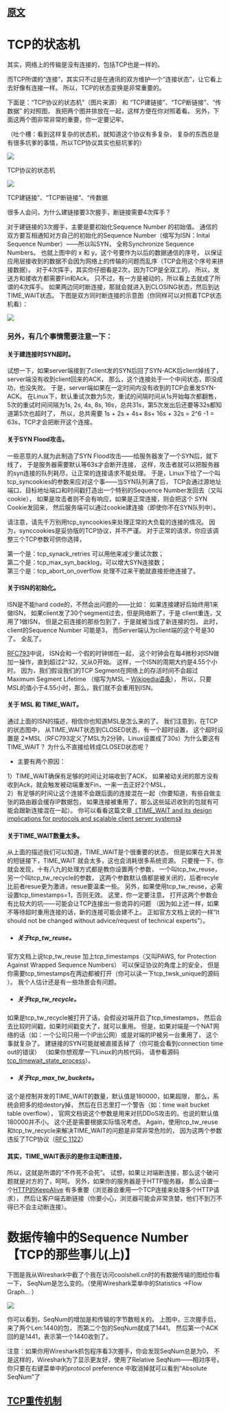 
## [原文](https://coolshell.cn/articles/11564.html)

 
# TCP的状态机

其实，网络上的传输是没有连接的，包括TCP也是一样的。

而TCP所谓的“连接”，其实只不过是在通讯的双方维护一个“连接状态”，让它看上去好像有连接一样。
所以，TCP的状态变换是非常重要的。

下面是：“TCP协议的状态机”（图片来源） 和 “TCP建链接”、“TCP断链接”、“传数据” 的对照图，
我把两个图并排放在一起，这样方便在你对照着看。
另外，下面这两个图非常非常的重要，你一定要记牢。

（吐个槽：看到这样复杂的状态机，就知道这个协议有多复杂，
复杂的东西总是有很多坑爹的事情，所以TCP协议其实也挺坑爹的）

![](../../images/tcp/tcp_fsm.png)

TCP协议的状态机

![](../../images/tcp/tcp-hand-shake_transission_close.jpeg)

TCP建链接”、“TCP断链接”、“传数据


很多人会问，为什么建链接要3次握手，断链接需要4次挥手？

对于建链接的3次握手，主要是要初始化Sequence Number 的初始值。
通信的双方要互相通知对方自己的初始化的Sequence Number（缩写为ISN：Inital Sequence Number）——所以叫SYN，
全称Synchronize Sequence Numbers。
也就上图中的 x 和 y。这个号要作为以后的数据通信的序号，
以保证应用层接收到的数据不会因为网络上的传输的问题而乱序（TCP会用这个序号来拼接数据）。
对于4次挥手，其实你仔细看是2次，因为TCP是全双工的，
所以，发送方和接收方都需要Fin和Ack。
只不过，有一方是被动的，所以看上去就成了所谓的4次挥手。
如果两边同时断连接，那就会就进入到CLOSING状态，然后到达TIME_WAIT状态。
下图是双方同时断连接的示意图（你同样可以对照着TCP状态机看）：

![](../../images/tcp/tcp_closes_imul.png)



### 另外，有几个事情需要注意一下：

#### 关于建连接时SYN超时。
试想一下，如果server端接到了client发的SYN后回了SYN-ACK后client掉线了，
server端没有收到client回来的ACK，
那么，这个连接处于一个中间状态，即没成功，也没失败。
于是，server端如果在一定时间内没有收到的TCP会重发SYN-ACK。
在Linux下，默认重试次数为5次，重试的间隔时间从1s开始每次都翻售，
5次的重试时间间隔为1s, 2s, 4s, 8s, 16s，总共31s，第5次发出后还要等32s都知道第5次也超时了，
所以，总共需要 1s + 2s + 4s+ 8s+ 16s + 32s = 2^6 -1 = 63s，TCP才会把断开这个连接。

#### 关于SYN Flood攻击。
一些恶意的人就为此制造了SYN Flood攻击——给服务器发了一个SYN后，就下线了，
于是服务器需要默认等63s才会断开连接，
这样，攻击者就可以把服务器的syn连接的队列耗尽，让正常的连接请求不能处理。
于是，Linux下给了一个叫tcp_syncookies的参数来应对这个事——当SYN队列满了后，
TCP会通过源地址端口、目标地址端口和时间戳打造出一个特别的Sequence Number发回去（又叫cookie），
如果是攻击者则不会有响应，如果是正常连接，则会把这个 SYN Cookie发回来，
然后服务端可以通过cookie建连接（即使你不在SYN队列中）。

请注意，请先千万别用tcp_syncookies来处理正常的大负载的连接的情况。
因为，synccookies是妥协版的TCP协议，并不严谨。
对于正常的请求，你应该调整三个TCP参数可供你选择，

第一个是：tcp_synack_retries 可以用他来减少重试次数； \
第二个是：tcp_max_syn_backlog，可以增大SYN连接数；  \
第三个是：tcp_abort_on_overflow 处理不过来干脆就直接拒绝连接了。

#### 关于ISN的初始化。
ISN是不能hard code的，不然会出问题的——比如：
如果连接建好后始终用1来做ISN，
如果client发了30个segment过去，但是网络断了，于是 client重连，又用了1做ISN，
但是之前连接的那些包到了，于是就被当成了新连接的包，
此时，client的Sequence Number 可能是3，
而Server端认为client端的这个号是30了。
全乱了。

[RFC793](https://tools.ietf.org/html/rfc793)中说，
ISN会和一个假的时钟绑在一起，
这个时钟会在每4微秒对ISN做加一操作，直到超过2^32，又从0开始。
这样，一个ISN的周期大约是4.55个小时。
因为，我们假设我们的TCP Segment在网络上的存活时间不会超过Maximum Segment Lifetime
（缩写为MSL – [Wikipedia语条](https://en.wikipedia.org/wiki/Maximum_segment_lifetime)），
所以，只要MSL的值小于4.55小时，那么，我们就不会重用到ISN。

#### 关于 MSL 和 TIME_WAIT。
通过上面的ISN的描述，相信你也知道MSL是怎么来的了。
我们注意到，在TCP的状态图中，
从TIME_WAIT状态到CLOSED状态，有一个超时设置，
这个超时设置是 2*MSL（RFC793定义了MSL为2分钟，Linux设置成了30s）为什么要这有TIME_WAIT？
为什么不直接给转成CLOSED状态呢？

- 主要有两个原因：

1）TIME_WAIT确保有足够的时间让对端收到了ACK，
如果被动关闭的那方没有收到Ack，就会触发被动端重发Fin，一来一去正好2个MSL， \
2）有足够的时间让这个连接不会跟后面的连接混在一起（你要知道，有些自做主张的路由器会缓存IP数据包，
如果连接被重用了，那么这些延迟收到的包就有可能会跟新连接混在一起）。
你可以看看这篇文章[《TIME_WAIT and its design implications for protocols and scalable client server systems》](http://www.serverframework.com/asynchronousevents/2011/01/time-wait-and-its-design-implications-for-protocols-and-scalable-servers.html)

#### 关于TIME_WAIT数量太多。
从上面的描述我们可以知道，TIME_WAIT是个很重要的状态，
但是如果在大并发的短链接下，TIME_WAIT 就会太多，这也会消耗很多系统资源。
只要搜一下，你就会发现，十有八九的处理方式都是教你设置两个参数，
一个叫tcp_tw_reuse，另一个叫tcp_tw_recycle的参数，
这两个参数默认值都是被关闭的，后者recyle比前者resue更为激进，resue要温柔一些。
另外，如果使用tcp_tw_reuse，必需设置tcp_timestamps=1，否则无效。
这里，你一定要注意，
打开这两个参数会有比较大的坑——可能会让TCP连接出一些诡异的问题
（因为如上述一样，如果不等待超时重用连接的话，新的连接可能会建不上。
正如官方文档上说的一样“It should not be changed without advice/request of technical experts”）。

  - ##### 关于tcp_tw_reuse。
官方文档上说tcp_tw_reuse 加上tcp_timestamps（又叫PAWS, for Protection Against Wrapped Sequence Numbers）
可以保证协议的角度上的安全，
但是你需要tcp_timestamps在两边都被打开（你可以读一下tcp_twsk_unique的源码 ）。
我个人估计还是有一些场景会有问题。

  - ##### 关于tcp_tw_recycle。
如果是tcp_tw_recycle被打开了话，会假设对端开启了tcp_timestamps，
然后会去比较时间戳，如果时间戳变大了，就可以重用。
但是，如果对端是一个NAT网络的话（如：一个公司只用一个IP出公网）或是对端的IP被另一台重用了，
这个事就复杂了。
建链接的SYN可能就被直接丢掉了（你可能会看到connection time out的错误）
（如果你想观摩一下Linux的内核代码，
请参看源码 [tcp_timewait_state_process](https://elixir.bootlin.com/linux/latest/ident/tcp_timewait_state_process)）。

  - ##### 关于tcp_max_tw_buckets。
这个是控制并发的TIME_WAIT的数量，默认值是180000，如果超限，
那么，系统会把多的给destory掉，
然后在日志里打一个警告（如：time wait bucket table overflow），
官网文档说这个参数是用来对抗DDoS攻击的。也说的默认值180000并不小。
这个还是需要根据实际情况考虑。
Again，使用tcp_tw_reuse和tcp_tw_recycle来解决TIME_WAIT的问题是非常非常危险的，
因为这两个参数违反了TCP协议（[RFC 1122](https://tools.ietf.org/html/rfc1122)） 


#### 其实，TIME_WAIT表示的是你主动断连接，
所以，这就是所谓的“不作死不会死”。
试想，如果让对端断连接，那么这个破问题就是对方的了，呵呵。
另外，如果你的服务器是于HTTP服务器，
那么设置一个[HTTP的KeepAlive](https://en.wikipedia.org/wiki/HTTP_persistent_connection)
有多重要（浏览器会重用一个TCP连接来处理多个HTTP请求），
然后让客户端去断链接（你要小心，浏览器可能会非常贪婪，他们不到万不得已不会主动断连接）。



# 数据传输中的Sequence Number  【TCP的那些事儿(上)】


下图是我从Wireshark中截了个我在访问coolshell.cn时的有数据传输的图给你看一下，
SeqNum是怎么变的。（使用Wireshark菜单中的Statistics ->Flow Graph… ）

![](../../images/tpc/tcp_data_seq_num_Wireshark.jpeg)


你可以看到，SeqNum的增加是和传输的字节数相关的。
上图中，三次握手后，来了两个Len:1440的包，
而第二个包的SeqNum就成了1441。
然后第一个ACK回的是1441，表示第一个1440收到了。

注意：如果你用Wireshark抓包程序看3次握手，你会发现SeqNum总是为0，
不是这样的，Wireshark为了显示更友好，使用了Relative SeqNum——相对序号，
你只要在右键菜单中的protocol preference 中取消掉就可以看到“Absolute SeqNum”了


## [TCP重传机制](4_TCP重传机制.md)